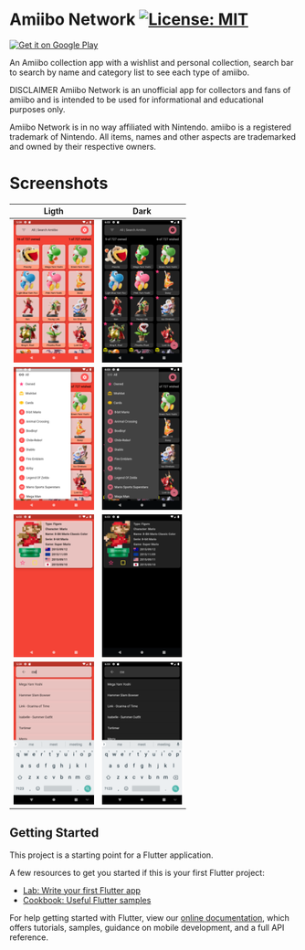 # Amiibo Network [![License: MIT](https://img.shields.io/badge/License-MIT-yellow.svg)](LICENSE)


<a href='https://play.google.com/store/apps/details?hl=en_US&id=com.dartz.amiibo_network&pcampaignid=MKT-Other-global-all-co-prtnr-py-PartBadge-Mar2515-1'><img alt='Get it on Google Play' src='https://play.google.com/intl/en_us/badges/images/generic/en_badge_web_generic.png' width=125/></a>

An Amiibo collection app with a wishlist and personal collection, search bar to search by name and category list to see each type of amiibo.

DISCLAIMER
Amiibo Network is an unofficial app for collectors and fans of amiibo and is intended to be used for informational and educational purposes only.

Amiibo Network is in no way affiliated with Nintendo. amiibo is a registered trademark of Nintendo. All items, names and other aspects are trademarked and owned by their respective owners.

# Screenshots

Ligth                      |             Dark
:-------------------------:|:-------------------------:
<img src="screenshots/Nexus5X_home.png" height="250"> | <img src="screenshots/Nexus5X_home_dark.png" height="250">
<img src="screenshots/Nexus5X_Category.png" height="250"> | <img src="screenshots/Nexus5X_Category_dark.png" height="250">
<img src="screenshots/Nexus5x_detail.png" height="250"> | <img src="screenshots/Nexus5X_detail_dark.png" height="250">
<img src="screenshots/Nexus5X_search.png" height="250"> | <img src="screenshots/Nexus5X_search_dark.png" height="250">

## Getting Started

This project is a starting point for a Flutter application.

A few resources to get you started if this is your first Flutter project:

- [Lab: Write your first Flutter app](https://flutter.dev/docs/get-started/codelab)
- [Cookbook: Useful Flutter samples](https://flutter.dev/docs/cookbook)

For help getting started with Flutter, view our
[online documentation](https://flutter.dev/docs), which offers tutorials,
samples, guidance on mobile development, and a full API reference.
